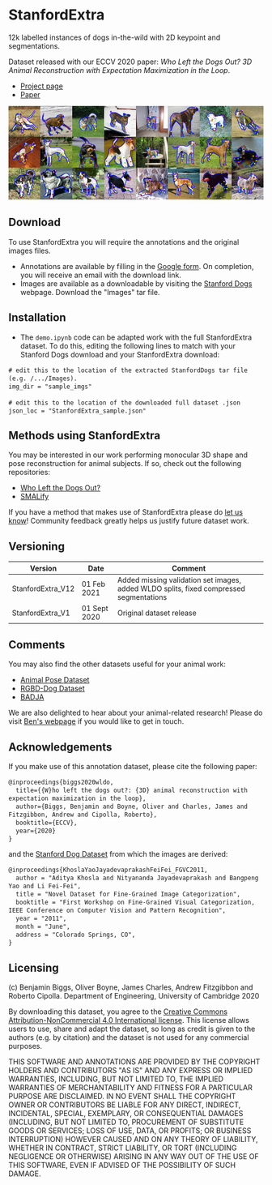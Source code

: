 # StanfordExtra
12k labelled instances of dogs in-the-wild with 2D keypoint and segmentations. 

Dataset released with our ECCV 2020 paper: *Who Left the Dogs Out? 3D Animal Reconstruction with Expectation Maximization in the Loop*.

- [Project page](https://sites.google.com/view/wldo/home)
- [Paper](https://arxiv.org/abs/2007.11110)

![](splash.png)

## Download

To use StanfordExtra you will require the annotations and the original images files. 

- Annotations are available by filling in the [Google form](https://forms.gle/sRtbicgxsWvRtRmUA). On completion, you will receive an email with the download link.
- Images are available as a downloadable by visiting the [Stanford Dogs](http://vision.stanford.edu/aditya86/ImageNetDogs/) webpage. Download the "Images" tar file.

## Installation

- The `demo.ipynb` code can be adapted work with the full StanfordExtra dataset. To do this, editing the following lines to match with your Stanford Dogs download and your StanfordExtra download:

```
# edit this to the location of the extracted StanfordDogs tar file (e.g. /.../Images).
img_dir = "sample_imgs"

# edit this to the location of the downloaded full dataset .json
json_loc = "StanfordExtra_sample.json"
```

## Methods using StanfordExtra

You may be interested in our work performing monocular 3D shape and pose reconstruction for animal subjects. If so, check out the following repositories:

- [Who Left the Dogs Out?](https://github.com/benjiebob/WLDO)
- [SMALify](https://github.com/benjiebob/SMALify)

If you have a method that makes use of StanfordExtra please do [let us know](mailto:bjb56@cam.ac.uk;ob312@cam.ac.uk)! Community feedback greatly helps us justify future dataset work.

## Versioning
Version | Date | Comment
--- | --- | ---
StanfordExtra_V12 | 01 Feb 2021 | Added missing validation set images, added WLDO splits, fixed compressed segmentations
StanfordExtra_V1 | 01 Sept 2020 | Original dataset release

## Comments
You may also find the other datasets useful for your animal work:
- [Animal Pose Dataset](https://sites.google.com/view/animal-pose/)
- [RGBD-Dog Dataset](https://github.com/CAMERA-Bath/RGBD-Dog)
- [BADJA](https://github.com/benjiebob/BADJA)

We are also delighted to hear about your animal-related research! Please do visit [Ben's webpage](http://www.biggs.ai) if you would like to get in touch.

## Acknowledgements

If you make use of this annotation dataset, please cite the following paper:

```
@inproceedings{biggs2020wldo,
  title={{W}ho left the dogs out?: {3D} animal reconstruction with expectation maximization in the loop},
  author={Biggs, Benjamin and Boyne, Oliver and Charles, James and Fitzgibbon, Andrew and Cipolla, Roberto},
  booktitle={ECCV},
  year={2020}
}
```

and the [Stanford Dog Dataset](http://vision.stanford.edu/aditya86/ImageNetDogs/) from which the images are derived:

```
@inproceedings{KhoslaYaoJayadevaprakashFeiFei_FGVC2011,
  author = "Aditya Khosla and Nityananda Jayadevaprakash and Bangpeng Yao and Li Fei-Fei",
  title = "Novel Dataset for Fine-Grained Image Categorization",
  booktitle = "First Workshop on Fine-Grained Visual Categorization, IEEE Conference on Computer Vision and Pattern Recognition",
  year = "2011",
  month = "June",
  address = "Colorado Springs, CO",
}
```

## Licensing
(c) Benjamin Biggs, Oliver Boyne, James Charles, Andrew Fitzgibbon and Roberto Cipolla. Department of Engineering, University of Cambridge 2020

By downloading this dataset, you agree to the [Creative Commons Attribution-NonCommercial 4.0 International license](https://creativecommons.org/licenses/by-nc-sa/4.0/). This license allows users to use, share and adapt the dataset, so long as credit is given to the authors (e.g. by citation) and the dataset is not used for any commercial purposes.

THIS SOFTWARE AND ANNOTATIONS ARE PROVIDED BY THE COPYRIGHT HOLDERS AND CONTRIBUTORS "AS IS" AND ANY EXPRESS OR IMPLIED WARRANTIES, INCLUDING, BUT NOT LIMITED TO, THE IMPLIED WARRANTIES OF MERCHANTABILITY AND FITNESS FOR A PARTICULAR PURPOSE ARE DISCLAIMED. IN NO EVENT SHALL THE COPYRIGHT OWNER OR CONTRIBUTORS BE LIABLE FOR ANY DIRECT, INDIRECT, INCIDENTAL, SPECIAL, EXEMPLARY, OR CONSEQUENTIAL DAMAGES (INCLUDING, BUT NOT LIMITED TO, PROCUREMENT OF SUBSTITUTE GOODS OR SERVICES; LOSS OF USE, DATA, OR PROFITS; OR BUSINESS INTERRUPTION) HOWEVER CAUSED AND ON ANY THEORY OF LIABILITY, WHETHER IN CONTRACT, STRICT LIABILITY, OR TORT (INCLUDING NEGLIGENCE OR OTHERWISE) ARISING IN ANY WAY OUT OF THE USE OF THIS SOFTWARE, EVEN IF ADVISED OF THE POSSIBILITY OF SUCH DAMAGE.

